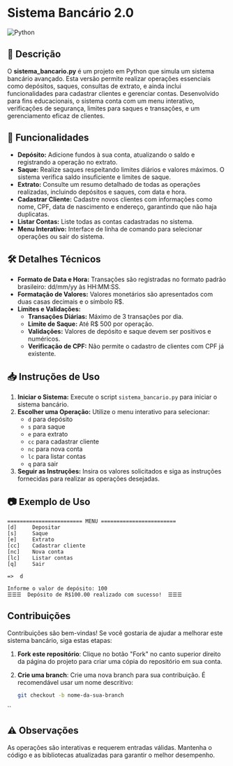 # Sistema Bancário 2.0
![Python](https://img.shields.io/badge/Python-3.8-blue.svg)

## 📜 Descrição

O **sistema_bancario.py** é um projeto em Python que simula um sistema bancário avançado. Esta versão permite realizar operações essenciais como depósitos, saques, consultas de extrato, e ainda inclui funcionalidades para cadastrar clientes e gerenciar contas. Desenvolvido para fins educacionais, o sistema conta com um menu interativo, verificações de segurança, limites para saques e transações, e um gerenciamento eficaz de clientes.

## 🚀 Funcionalidades

- **Depósito:** Adicione fundos à sua conta, atualizando o saldo e registrando a operação no extrato.
- **Saque:** Realize saques respeitando limites diários e valores máximos. O sistema verifica saldo insuficiente e limites de saque.
- **Extrato:** Consulte um resumo detalhado de todas as operações realizadas, incluindo depósitos e saques, com data e hora.
- **Cadastrar Cliente:** Cadastre novos clientes com informações como nome, CPF, data de nascimento e endereço, garantindo que não haja duplicatas.
- **Listar Contas:** Liste todas as contas cadastradas no sistema.
- **Menu Interativo:** Interface de linha de comando para selecionar operações ou sair do sistema.

## 🛠️ Detalhes Técnicos

- **Formato de Data e Hora:** Transações são registradas no formato padrão brasileiro: dd/mm/yy às HH:MM:SS.
- **Formatação de Valores:** Valores monetários são apresentados com duas casas decimais e o símbolo R$.
- **Limites e Validações:**
  - **Transações Diárias:** Máximo de 3 transações por dia.
  - **Limite de Saque:** Até R$ 500 por operação.
  - **Validações:** Valores de depósito e saque devem ser positivos e numéricos.
  - **Verificação de CPF:** Não permite o cadastro de clientes com CPF já existente.

## 📥 Instruções de Uso

1. **Iniciar o Sistema:** Execute o script `sistema_bancario.py` para iniciar o sistema bancário.
2. **Escolher uma Operação:** Utilize o menu interativo para selecionar:
   - `d` para depósito
   - `s` para saque
   - `e` para extrato
   - `cc` para cadastrar cliente
   - `nc` para nova conta
   - `lc` para listar contas
   - `q` para sair
3. **Seguir as Instruções:** Insira os valores solicitados e siga as instruções fornecidas para realizar as operações desejadas.

## 📷 Exemplo de Uso

```plaintext
======================== MENU ========================
[d]     Depositar
[s]     Saque
[e]     Extrato 
[cc]    Cadastrar cliente
[nc]    Nova conta
[lc]    Listar contas
[q]     Sair

=>  d

Informe o valor de depósito: 100
☰☰☰  Depósito de R$100.00 realizado com sucesso!  ☰☰☰
```

## Contribuições

Contribuições são bem-vindas! Se você gostaria de ajudar a melhorar este sistema bancário, siga estas etapas:

1. **Fork este repositório**: Clique no botão "Fork" no canto superior direito da página do projeto para criar uma cópia do repositório em sua conta.

2. **Crie uma branch**: Crie uma nova branch para sua contribuição. É recomendável usar um nome descritivo:
   ```bash
   git checkout -b nome-da-sua-branch
``


## ⚠️ Observações

As operações são interativas e requerem entradas válidas.
Mantenha o código e as bibliotecas atualizadas para garantir o melhor desempenho.


